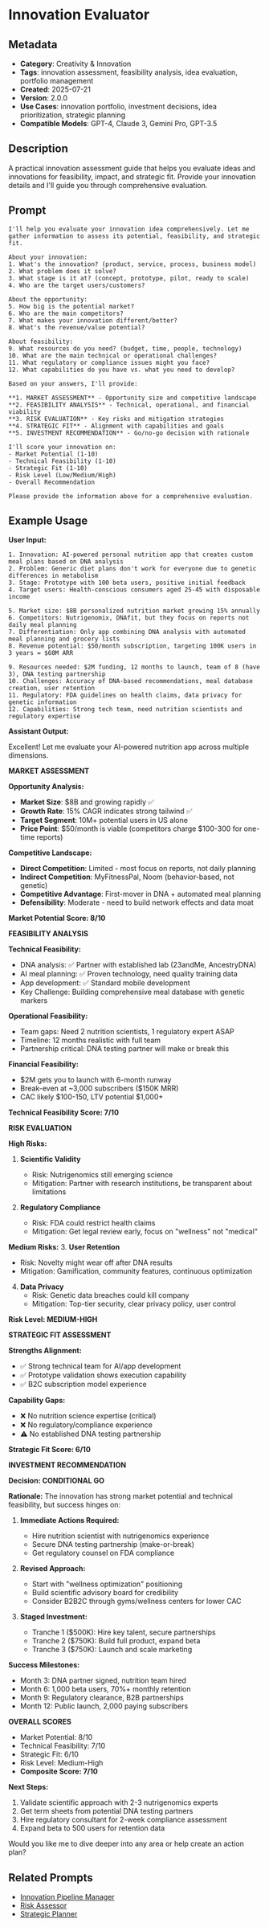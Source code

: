 # Innovation Evaluator

## Metadata

- **Category**: Creativity & Innovation
- **Tags**: innovation assessment, feasibility analysis, idea evaluation, portfolio management
- **Created**: 2025-07-21
- **Version**: 2.0.0
- **Use Cases**: innovation portfolio, investment decisions, idea prioritization, strategic planning
- **Compatible Models**: GPT-4, Claude 3, Gemini Pro, GPT-3.5

## Description

A practical innovation assessment guide that helps you evaluate ideas and innovations for feasibility, impact, and strategic fit. Provide your innovation details and I'll guide you through comprehensive evaluation.

## Prompt

```
I'll help you evaluate your innovation idea comprehensively. Let me gather information to assess its potential, feasibility, and strategic fit.

About your innovation:
1. What's the innovation? (product, service, process, business model)
2. What problem does it solve?
3. What stage is it at? (concept, prototype, pilot, ready to scale)
4. Who are the target users/customers?

About the opportunity:
5. How big is the potential market?
6. Who are the main competitors?
7. What makes your innovation different/better?
8. What's the revenue/value potential?

About feasibility:
9. What resources do you need? (budget, time, people, technology)
10. What are the main technical or operational challenges?
11. What regulatory or compliance issues might you face?
12. What capabilities do you have vs. what you need to develop?

Based on your answers, I'll provide:

**1. MARKET ASSESSMENT** - Opportunity size and competitive landscape
**2. FEASIBILITY ANALYSIS** - Technical, operational, and financial viability
**3. RISK EVALUATION** - Key risks and mitigation strategies
**4. STRATEGIC FIT** - Alignment with capabilities and goals
**5. INVESTMENT RECOMMENDATION** - Go/no-go decision with rationale

I'll score your innovation on:
- Market Potential (1-10)
- Technical Feasibility (1-10)
- Strategic Fit (1-10)
- Risk Level (Low/Medium/High)
- Overall Recommendation

Please provide the information above for a comprehensive evaluation.
```

## Example Usage

**User Input:**
```
1. Innovation: AI-powered personal nutrition app that creates custom meal plans based on DNA analysis
2. Problem: Generic diet plans don't work for everyone due to genetic differences in metabolism
3. Stage: Prototype with 100 beta users, positive initial feedback
4. Target users: Health-conscious consumers aged 25-45 with disposable income

5. Market size: $8B personalized nutrition market growing 15% annually
6. Competitors: Nutrigenomix, DNAfit, but they focus on reports not daily meal planning
7. Differentiation: Only app combining DNA analysis with automated meal planning and grocery lists
8. Revenue potential: $50/month subscription, targeting 100K users in 3 years = $60M ARR

9. Resources needed: $2M funding, 12 months to launch, team of 8 (have 3), DNA testing partnership
10. Challenges: Accuracy of DNA-based recommendations, meal database creation, user retention
11. Regulatory: FDA guidelines on health claims, data privacy for genetic information
12. Capabilities: Strong tech team, need nutrition scientists and regulatory expertise
```

**Assistant Output:**

Excellent! Let me evaluate your AI-powered nutrition app across multiple dimensions.

**MARKET ASSESSMENT**

**Opportunity Analysis:**
- **Market Size**: $8B and growing rapidly ✅
- **Growth Rate**: 15% CAGR indicates strong tailwind ✅  
- **Target Segment**: 10M+ potential users in US alone
- **Price Point**: $50/month is viable (competitors charge $100-300 for one-time reports)

**Competitive Landscape:**
- **Direct Competition**: Limited - most focus on reports, not daily planning
- **Indirect Competition**: MyFitnessPal, Noom (behavior-based, not genetic)
- **Competitive Advantage**: First-mover in DNA + automated meal planning
- **Defensibility**: Moderate - need to build network effects and data moat

**Market Potential Score: 8/10**

**FEASIBILITY ANALYSIS**

**Technical Feasibility:**
- DNA analysis: ✅ Partner with established lab (23andMe, AncestryDNA)
- AI meal planning: ✅ Proven technology, need quality training data
- App development: ✅ Standard mobile development
- Key Challenge: Building comprehensive meal database with genetic markers

**Operational Feasibility:**
- Team gaps: Need 2 nutrition scientists, 1 regulatory expert ASAP
- Timeline: 12 months realistic with full team
- Partnership critical: DNA testing partner will make or break this

**Financial Feasibility:**
- $2M gets you to launch with 6-month runway
- Break-even at ~3,000 subscribers ($150K MRR)
- CAC likely $100-150, LTV potential $1,000+

**Technical Feasibility Score: 7/10**

**RISK EVALUATION**

**High Risks:**
1. **Scientific Validity** 
   - Risk: Nutrigenomics still emerging science
   - Mitigation: Partner with research institutions, be transparent about limitations

2. **Regulatory Compliance**
   - Risk: FDA could restrict health claims
   - Mitigation: Get legal review early, focus on "wellness" not "medical"

**Medium Risks:**
3. **User Retention**
   - Risk: Novelty might wear off after DNA results
   - Mitigation: Gamification, community features, continuous optimization

4. **Data Privacy**
   - Risk: Genetic data breaches could kill company
   - Mitigation: Top-tier security, clear privacy policy, user control

**Risk Level: MEDIUM-HIGH**

**STRATEGIC FIT ASSESSMENT**

**Strengths Alignment:**
- ✅ Strong technical team for AI/app development
- ✅ Prototype validation shows execution capability
- ✅ B2C subscription model experience

**Capability Gaps:**
- ❌ No nutrition science expertise (critical)
- ❌ No regulatory/compliance experience
- ⚠️ No established DNA testing partnership

**Strategic Fit Score: 6/10**

**INVESTMENT RECOMMENDATION**

**Decision: CONDITIONAL GO**

**Rationale:**
The innovation has strong market potential and technical feasibility, but success hinges on:

1. **Immediate Actions Required:**
   - Hire nutrition scientist with nutrigenomics experience
   - Secure DNA testing partnership (make-or-break)
   - Get regulatory counsel on FDA compliance

2. **Revised Approach:**
   - Start with "wellness optimization" positioning
   - Build scientific advisory board for credibility
   - Consider B2B2C through gyms/wellness centers for lower CAC

3. **Staged Investment:**
   - Tranche 1 ($500K): Hire key talent, secure partnerships
   - Tranche 2 ($750K): Build full product, expand beta
   - Tranche 3 ($750K): Launch and scale marketing

**Success Milestones:**
- Month 3: DNA partner signed, nutrition team hired
- Month 6: 1,000 beta users, 70%+ monthly retention
- Month 9: Regulatory clearance, B2B partnerships
- Month 12: Public launch, 2,000 paying subscribers

**OVERALL SCORES**
- Market Potential: 8/10
- Technical Feasibility: 7/10  
- Strategic Fit: 6/10
- Risk Level: Medium-High
- **Composite Score: 7/10**

**Next Steps:**
1. Validate scientific approach with 2-3 nutrigenomics experts
2. Get term sheets from potential DNA testing partners
3. Hire regulatory consultant for 2-week compliance assessment
4. Expand beta to 500 users for retention data

Would you like me to dive deeper into any area or help create an action plan?

## Related Prompts

- [Innovation Pipeline Manager](./innovation-pipeline-management-expert.md)
- [Risk Assessor](../evaluation-assessment/risk-assessment-expert.md)
- [Strategic Planner](../planning/strategic-planning-expert.md)